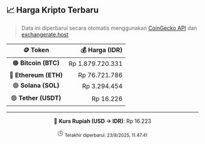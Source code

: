 

<!-- HARGA_KRIPTO -->
## 📈 Harga Kripto Terbaru

> Data ini diperbarui secara otomatis menggunakan [CoinGecko API](https://www.coingecko.com/) dan [exchangerate.host](https://exchangerate.host/)

<div align="center">

| 🪙 Token | 💰 Harga (IDR) |
|:------:|---------------:|
| 🟠 **Bitcoin (BTC)**   | Rp 1.879.720.331 |
| 🔵 **Ethereum (ETH)**  | Rp 76.721.786 |
| 🟣 **Solana (SOL)**    | Rp 3.294.454 |
| 🟢 **Tether (USDT)**   | Rp 16.226 |

---

💱 **Kurs Rupiah (USD → IDR)**: Rp 16.223

🕒 <sub>Terakhir diperbarui: 23/8/2025, 11.47.41</sub>

</div>
<!-- /HARGA_KRIPTO -->